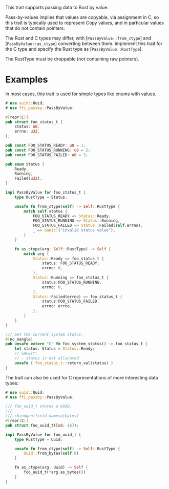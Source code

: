 This trait supports passing data to Rust by value.

Pass-by-values implies that values are copyable, via assignment in C, so this
trait is typically used to represent Copy values, and in particular values that
do not contain pointers.

The Rust and C types may differ, with [`PassByValue::from_ctype`] and [`PassByValue::as_ctype`]
converting between them.  Implement this trait for the C type and specify the
Rust type as [`PassByValue::RustType`].

The RustType must be droppable (not containing raw pointers).

# Examples

In most cases, this trait is used for simple types like enums with values.

```rust
# use uuid::Uuid;
# use ffi_passby::PassByValue;

#[repr(C)]
pub struct foo_status_t {
    status: u8,
    errno: u32,
};

pub const FOO_STATUS_READY: u8 = 1;
pub const FOO_STATUS_RUNNING: u8 = 2;
pub const FOO_STATUS_FAILED: u8 = 3;

pub enum Status {
    Ready,
    Running,
    Failed(u32),
}

impl PassByValue for foo_status_t {
    type RustType = Status;

    unsafe fn from_ctype(self) -> Self::RustType {
        match self.status {
            FOO_STATUS_READY => Status::Ready,
            FOO_STATUS_RUNNING => Status::Running,
            FOO_STATUS_FAILED => Status::Failed(self.errno),
            _ => panic!("invalid status value"),
        }
    }

    fn as_ctype(arg: Self::RustType) -> Self {
        match arg {
            Status::Ready => foo_status_t {
                status: FOO_STATUS_READY,
                errno: 0,
            },
            Status::Running => foo_status_t {
                status:FOO_STATUS_RUNNING,
                errno: 0,
            },
            Status::Failed(errno) => foo_status_t {
                status:FOO_STATUS_FAILED,
                errno: errno,
            },
        }
    }
}

/// Get the current system status.
#[no_mangle]
pub unsafe extern "C" fn foo_system_status() -> foo_status_t {
    let status: Status = Status::Ready;
    // SAFETY:
    // - status is not allocated
    unsafe { foo_status_t::return_val(status) }
}
```

The trait can also be used for C representations of more interesting data types:

```rust
# use uuid::Uuid;
# use ffi_passby::PassByValue;

/// foo_uuid_t stores a UUID.
///
/// cbindgen:field-names=[bytes]
#[repr(C)]
pub struct foo_uuid_t([u8; 16]);

impl PassByValue for foo_uuid_t {
    type RustType = Uuid;

    unsafe fn from_ctype(self) -> Self::RustType {
        Uuid::from_bytes(self.0)
    }

    fn as_ctype(arg: Uuid) -> Self {
        foo_uuid_t(*arg.as_bytes())
    }
}

